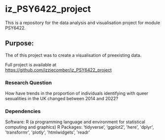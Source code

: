 # iz_PSY6422_project
This is a repository for the data analysis and visualisation project for module PSY6422.

## Purpose:
The of this project was to create a visualisation of preexisting data. 

Full project is available at https://github.com/izziecomber/iz_PSY6422_project

### Research Question
How have trends in the proportion of individuals identifying with queer sexualities in the UK changed between 2014 and 2022?

### Dependencies
Software: R (a programming language and environment for statistical computing and graphics)
R Packages: ‘tidyverse’, ‘ggplot2’, 'here', 'dplyr', 'transformr', 'plotly', 'htmlwidgets', 'readr'